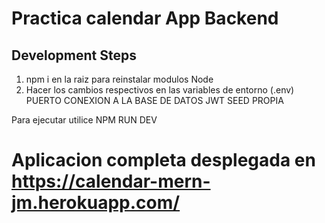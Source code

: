 # Practica calendar App Backend

## Development Steps
1. npm i en la raiz para reinstalar modulos Node
2. Hacer los cambios respectivos en las variables de entorno (.env)
    PUERTO
    CONEXION A LA BASE DE DATOS
    JWT SEED PROPIA 


Para ejecutar utilice NPM RUN DEV

# Aplicacion completa desplegada en https://calendar-mern-jm.herokuapp.com/